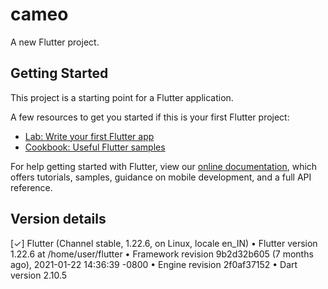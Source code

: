 # cameo

A new Flutter project.

## Getting Started

This project is a starting point for a Flutter application.

A few resources to get you started if this is your first Flutter project:

- [Lab: Write your first Flutter app](https://flutter.dev/docs/get-started/codelab)
- [Cookbook: Useful Flutter samples](https://flutter.dev/docs/cookbook)

For help getting started with Flutter, view our
[online documentation](https://flutter.dev/docs), which offers tutorials,
samples, guidance on mobile development, and a full API reference.

## Version details
[✓] Flutter (Channel stable, 1.22.6, on Linux, locale en_IN)
    • Flutter version 1.22.6 at /home/user/flutter
    • Framework revision 9b2d32b605 (7 months ago), 2021-01-22 14:36:39 -0800
    • Engine revision 2f0af37152
    • Dart version 2.10.5

